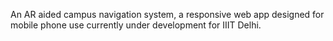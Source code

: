 An AR aided campus navigation system, a responsive web app designed for mobile phone use currently under development for IIIT Delhi.

